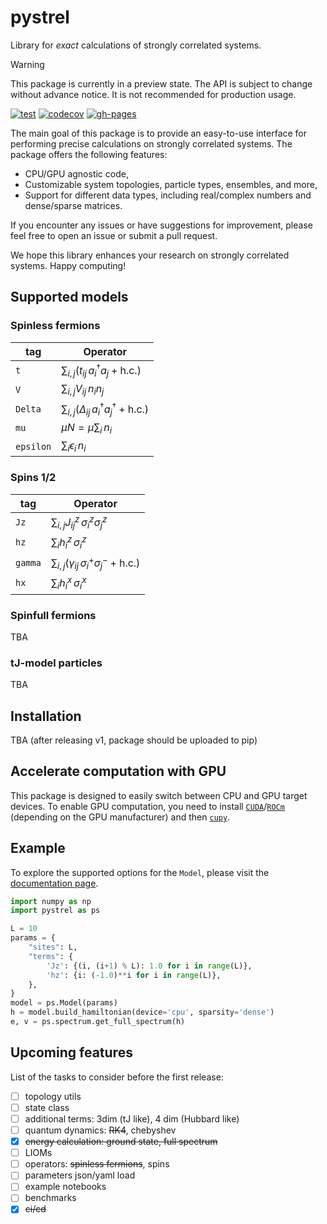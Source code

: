 # pystrel

Library for *exact* calculations of strongly correlated systems.

> [!Warning]
>
> This package is currently in a preview state.
> The API is subject to change without advance notice.
> It is not recommended for production usage.

[![test](https://github.com/andywiecko/pystrel/actions/workflows/test.yml/badge.svg)](https://github.com/andywiecko/pystrel/actions/workflows/test.yml)
[![codecov](https://codecov.io/gh/andywiecko/pystrel/branch/main/graph/badge.svg?token=Q9QS5ISW1E)](https://codecov.io/gh/andywiecko/pystrel)
[![gh-pages](https://img.shields.io/github/deployments/andywiecko/pystrel/github-pages?label=gh-pages)][docs]

The main goal of this package is to provide an easy-to-use interface for performing precise calculations on strongly correlated systems. The package offers the following features:

- CPU/GPU agnostic code,
- Customizable system topologies, particle types, ensembles, and more,
- Support for different data types, including real/complex numbers and dense/sparse matrices.

If you encounter any issues or have suggestions for improvement, please feel free to open an issue or submit a pull request.

We hope this library enhances your research on strongly correlated systems. Happy computing!


## Supported models

### Spinless fermions

| tag          | Operator                                                                         |
|--------------|----------------------------------------------------------------------------------|
| `t`          | $\sum_{i,j} \left(t_{ij} \, a_i^\dagger a_j + \text{h.c.}\right)$                |
| `V`          | $\sum_{i,j} V_{ij} \, n_i n_j$                                                   |
| `Delta`      | $\sum_{i,j} \left(\Delta_{ij} \, a_i^\dagger a_j^\dagger + \text{h.c.}\right)$   |
| `mu`         | $\mu N = \mu \sum_{i} \, n_i$                                                    |
| `epsilon`    | $\sum_i \epsilon_i \, n_i$                                                       |

### Spins 1/2

| tag          | Operator                                                                         |
|--------------|----------------------------------------------------------------------------------|
| `Jz`         | $\sum_{i,j} J_{ij}^z \, \sigma_i^z \sigma_j^z$                                   |
| `hz`         | $\sum_{i} h_{i}^z \, \sigma_i^z$                                                 |
| `gamma`      | $\sum_{i,j} \left(\gamma_{ij} \, \sigma_i^+\sigma_j^- + \text{h.c.}\right)$      |
| `hx`         | $\sum_{i} h_{i}^x \, \sigma_i^x$                                                 |


### Spinfull fermions

TBA

### tJ-model particles

TBA

## Installation

TBA (after releasing v1, package should be uploaded to pip)

## Accelerate computation with GPU

This package is designed to easily switch between CPU and GPU target devices. 
To enable GPU computation, you need to install [`CUDA`][CUDA]/[`ROCm`][ROCM] (depending on the GPU manufacturer) and then [`cupy`][cupy].

## Example

To explore the supported options for the `Model`, please visit the [documentation page][docs].

```python
import numpy as np
import pystrel as ps

L = 10
params = {
    "sites": L,
    "terms": {
        'Jz': {(i, (i+1) % L): 1.0 for i in range(L)},
        'hz': {i: (-1.0)**i for i in range(L)},
    },
}
model = ps.Model(params)
h = model.build_hamiltonian(device='cpu', sparsity='dense')
e, v = ps.spectrum.get_full_spectrum(h)
```

## Upcoming features

List of the tasks to consider before the first release:

- [ ] topology utils
- [ ] state class
- [ ] additional terms: 3dim (tJ like), 4 dim (Hubbard like)
- [ ] quantum dynamics: ~~RK4~~, chebyshev
- [X] ~~energy calculation: ground state, full spectrum~~
- [ ] LIOMs
- [ ] operators: ~~spinless fermions~~, spins
- [ ] parameters json/yaml load
- [ ] example notebooks
- [ ] benchmarks
- [X] ~~ci/cd~~

[CUDA]:https://developer.nvidia.com/cuda-downloads
[ROCm]:https://github.com/RadeonOpenCompute/ROCm
[cupy]:https://cupy.dev/
[docs]:https://andywiecko.github.io/pystrel